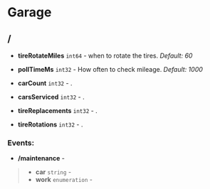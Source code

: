 

# Garage


## <a name=""></a>/



  
* **tireRotateMiles** `int64` - when to rotate the tires.  *Default: 60* 

  
* **pollTimeMs** `int32` - How often to check mileage.  *Default: 1000* 

  
* **carCount** `int32` - . 

  
* **carsServiced** `int32` - . 

  
* **tireReplacements** `int32` - . 

  
* **tireRotations** `int32` - . 





### Events:

* <a name="/maintenance"></a>**/maintenance** - 

 	
> * **car** `string` - 	
> * **work** `enumeration` - 





